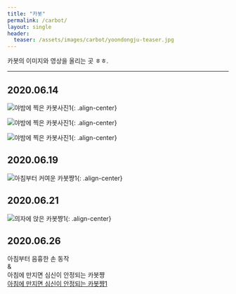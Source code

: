 ```yaml
---
title: "카봇"
permalink: /carbot/
layout: single
header:
  teaser: /assets/images/carbot/yoondongju-teaser.jpg
---
```


카봇의 이미지와 영상을 올리는 곳 ㅎㅎ.
* * *

## 2020.06.14
![야밤에 찍은 카봇사진1](https://cdn.discordapp.com/attachments/721709847132766268/721709876618854440/DSC02588.JPG "야밤에 찍은 카봇사진1"){: .align-center}

![야밤에 찍은 카봇사진1](https://cdn.discordapp.com/attachments/721709847132766268/721709891902898227/DSC02589.JPG "야밤에 찍은 카봇사진2"){: .align-center}

![야밤에 찍은 카봇사진1](https://cdn.discordapp.com/attachments/721709847132766268/721709901121978428/DSC02581.JPG "야밤에 찍은 카봇사진3"){: .align-center}

## 2020.06.19
![아침부터 커여운 카봇쨩1](https://cdn.discordapp.com/attachments/721709847132766268/723308715175837777/DSC02607.JPG "아침부터 커여운 카봇쨩1"){: .align-center}

## 2020.06.21
![의자에 앉은 카봇쨩1](https://cdn.discordapp.com/attachments/721709847132766268/724078273029603389/2020-05-05-15-56-52-336.jpg "의자에 앉은 카봇쨩1"){: .align-center}

## 2020.06.26
아침부터 음흉한 손 동작  
&  
아침에 만지면 심신이 안정되는 카봇쨩  
[아침에 만지면 심신이 안정되는 카봇쨩1](https://cdn.discordapp.com/attachments/721709847132766268/725881566114611220/82da4a3708dec4df.mov)
